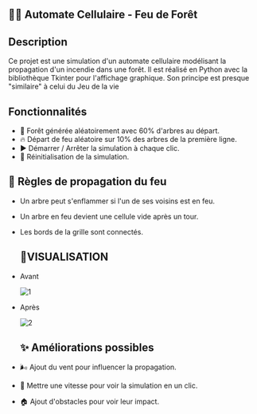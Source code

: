  ## 🌲🔥 Automate Cellulaire - Feu de Forêt 

 ## Description
Ce projet est une simulation d'un automate cellulaire modélisant la propagation d'un incendie dans une forêt. Il est réalisé en Python avec la bibliothèque Tkinter pour l'affichage graphique.
Son principe est presque "similaire" à celui du Jeu de la vie

## Fonctionnalités
- 🌳 Forêt générée aléatoirement avec 60% d'arbres au départ.
- 🔥 Départ de feu aléatoire sur 10% des arbres de la première ligne.
- ▶️ Démarrer / Arrêter la simulation à chaque clic.
- 🔄 Réinitialisation de la simulation.

## 📜 Règles de propagation du feu
- Un arbre peut s'enflammer si l'un de ses voisins est en feu.
- Un arbre en feu devient une cellule vide après un tour.
- Les bords de la grille sont connectés.
    ## 🧐VISUALISATION
- Avant
  
   ![1](https://github.com/user-attachments/assets/db87a516-33eb-48bd-a8f5-183465bf3b01) 

- Après
  
  ![2](https://github.com/user-attachments/assets/ba8825a6-a4eb-4394-a75d-8a2592afa0d4)



  ## ✨ Améliorations possibles
- 🌬️ Ajout du vent pour influencer la propagation.
- 💨 Mettre une vitesse pour voir la simulation en un clic.
- 🏠 Ajout d'obstacles pour voir leur impact.


